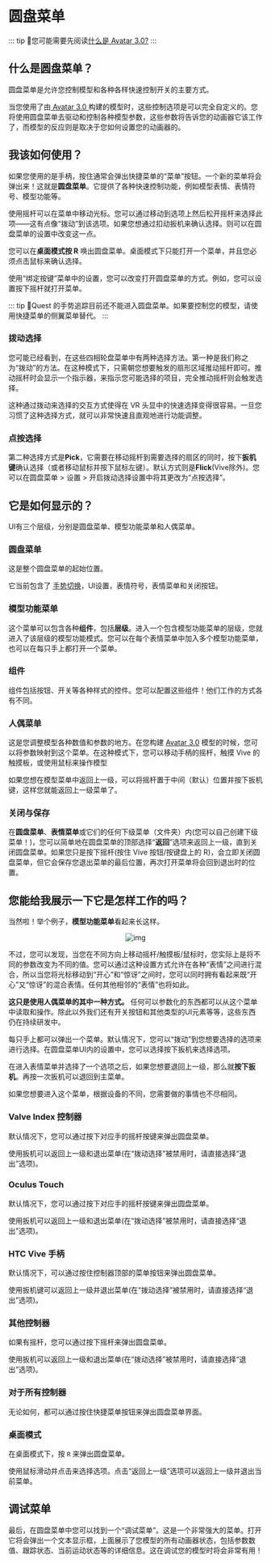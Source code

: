 # 圆盘菜单

::: tip
📘您可能需要先阅读[什么是 Avatar 3.0?](/creators.vrchat.com/avatars/)
:::

## 什么是圆盘菜单？

圆盘菜单是允许您控制模型和各种各样快速控制开关的主要方式。

当您使用了由[ Avatar 3.0 ](/creators.vrchat.com/avatars/)构建的模型时，这些控制选项是可以完全自定义的。您将使用圆盘菜单去驱动和控制各种模型参数，这些参数将告诉您的动画器它该工作了，而模型的反应则是取决于您如何设置您的动画器的。

## 我该如何使用？

如果您使用的是手柄，按住通常会弹出快捷菜单的“菜单”按钮。一个新的菜单将会弹出来！这就是**圆盘菜单**。它提供了各种快速控制功能，例如模型表情、表情符号、模型功能等。

使用摇杆可以在菜单中移动光标。您可以通过移动到选项上然后松开摇杆来选择此项——这有点像“拨动”到该选项。如果您想通过扣动扳机来确认选择。则可以在圆盘菜单的设置中改变这一点。

您可以在**桌面模式按 R** 唤出圆盘菜单。桌面模式下只能打开一个菜单，并且您必须点击鼠标来确认选择。

使用“绑定按键”菜单中的设置，您可以改变打开圆盘菜单的方式。例如，您可以设置按下摇杆就打开菜单。

::: tip
📘Quest 的手势追踪目前还不能进入圆盘菜单。如果要控制您的模型，请使用快捷菜单的侧翼菜单替代。
:::

### 拨动选择

您可能已经看到，在这些四相轮盘菜单中有两种选择方法。第一种是我们称之为“拨动”的方法。在这种模式下，只需朝您想要触发的扇形区域推动摇杆即可。推动摇杆时会显示一个指示器，来指示您可能选择的项目，完全推动摇杆则会触发选择。

这种通过拨动来选择的交互方式使得在 VR 头显中的快速选择变得很容易。一旦您习惯了这种选择方式，就可以非常快速且直观地进行功能调整。

### 点按选择

第二种选择方式是**Pick**，它需要在移动摇杆到需要选择的扇区的同时，按下**扳机键**确认选择（或者移动鼠标并按下鼠标左键）。默认方式则是**Flick**(Vive除外)。您可以在圆盘菜单 > 设置 > 开启拨动选择设置中将其更改为“点按选择”。

## 它是如何显示的？

UI有三个层级，分别是圆盘菜单、模型功能菜单和人偶菜单。

### 圆盘菜单

这是整个圆盘菜单的起始位置。

它当前包含了 [手势切换](../additional-options/gesture-toggle)，UI设置，表情符号，表情菜单和关闭按钮。

### 模型功能菜单

这个菜单可以包含各种**组件**，包括**层级**。进入一个包含模型功能菜单的层级，您就进入了该层级的模型功能模式。您可以在每个表情菜单中加入多个模型功能菜单，也可以在每只手上都打开一个菜单。

### 组件

组件包括按钮、开关等各种样式的控件。您可以配置这些组件！他们工作的方式各有不同。

### 人偶菜单

这是您调整模型各种数值和参数的地方。在您构建 [Avatar 3.0](/creators.vrchat.com/avatars/) 模型的时候，您可以将参数映射到这个菜单。在这种模式下，您可以移动手柄的摇杆，触摸 Vive 的触摸板，或使用鼠标来操作模型

如果您想在模型菜单中返回上一级，可以将摇杆置于中间（默认）位置并按下扳机键，这样您就能返回上一级菜单了。

### 关闭与保存

在**圆盘菜单**、**表情菜单**或它们的任何下级菜单（文件夹）内(您可以自己创建下级菜单！)，您可以简单地在圆盘菜单的顶部选择“**返回**”选项来返回上一级，直到关闭圆盘菜单。如果您只是按下摇杆(按住 Vive 按钮/按键盘上的 R)，会立即关闭圆盘菜单，但它会保存您退出菜单的最后位置，再次打开菜单将会回到退出时的位置。

## 您能给我展示一下它是怎样工作的吗？

当然啦！举个例子，**模型功能菜单**看起来长这样。

<center>

![img](/docs.vrchat.com/images/action-menu-1.gif)

</center>

不过，您可以发现，当您在不同方向上移动摇杆/触摸板/鼠标时，您实际上是将不同的参数改变为不同的值。您可以通过这种设置方式允许在各种“表情”之间进行混合，所以当您将光标移动到“开心”和“惊讶”之间时，您可以同时拥有看起来既“开心”又“惊讶”的混合表情。任何其他相邻的“表情”也将如此。

**这只是使用人偶菜单的其中一种方式。** 任何可以参数化的东西都可以从这个菜单中读取和操作。除此以外我们还有开关按钮和其他类型的UI元素等等，这些东西仍在持续研发中。

每只手上都可以弹出一个菜单。默认情况下，您可以“拨动”到您想要选择的选项来进行选择。在圆盘菜单UI内的设置中，您可以选择按下扳机来选择选项。

在进入表情菜单并选择了一个选项之后，如果您想要退回上一级，那么就**按下扳机**。再按一次扳机可以退回到主菜单。

如果您想要进入这个菜单，根据设备的不同，您需要做的事情也不尽相同。

### Valve Index 控制器

默认情况下，您可以通过按下对应手的摇杆按键来弹出圆盘菜单。

使用扳机可以返回上一级和退出菜单(在“拨动选择”被禁用时，请直接选择“退出”选项)。

### Oculus Touch

默认情况下，您可以通过按下对应手的摇杆按键来弹出圆盘菜单。

使用扳机可以返回上一级和退出菜单(在“拨动选择”被禁用时，请直接选择“退出”选项)。

### HTC Vive 手柄

默认情况下，可以通过按住控制器顶部的菜单按钮来弹出圆盘菜单。

使用扳机键可以返回上一级并退出菜单(在“拨动选择”被禁用时，请直接选择“退出”选项)。

### 其他控制器

如果有摇杆，您可以通过按下摇杆来弹出圆盘菜单。

使用扳机可以返回上一级和退出菜单(在“拨动选择”被禁用时，请直接选择“退出”选项)。

### 对于所有控制器

无论如何，都可以通过按住快捷菜单按钮来弹出圆盘菜单界面。

### 桌面模式

在桌面模式下，按 `R` 来弹出圆盘菜单。

使用鼠标滑动并点击来选择选项。点击“返回上一级”选项可以返回上一级并退出当前菜单。

## 调试菜单

最后，在圆盘菜单中您可以找到一个“调试菜单”。这是一个非常强大的菜单。打开它将会弹出一个文本显示框，上面展示了您模型的所有动画器状态，包括参数数值、跟踪状态、当前运动状态等的详细信息。这在调试您的模型时将会非常有用！
